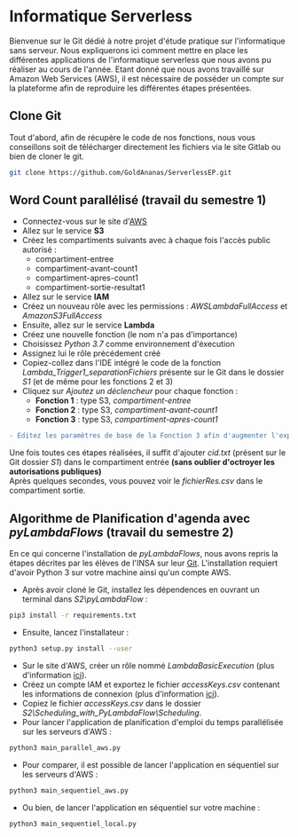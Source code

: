 # **Informatique Serverless**

Bienvenue sur le Git dédié à notre projet d'étude pratique sur l'informatique sans serveur. Nous expliquerons ici comment mettre en place les différentes applications
de l'informatique serverless que nous avons pu réaliser au cours de l'année. Etant donné que nous avons travaillé sur Amazon Web Services (AWS), il est nécessaire de posséder un
compte sur la plateforme afin de reproduire les différentes étapes présentées.

## **Clone Git**

Tout d'abord, afin de récupère le code de nos fonctions, nous vous conseillons soit de télécharger directement les fichiers via le site Gitlab ou bien de cloner le git.

``` bash
git clone https://github.com/GoldAnanas/ServerlessEP.git
```

## **Word Count parallélisé** (travail du semestre 1)
 - Connectez-vous sur le site d'[AWS](https://aws.amazon.com/marketplace/management/signin)
 - Allez sur le service **S3**
 - Créez les compartiments suivants avec à chaque fois l'accès public autorisé :
   - compartiment-entree
   - compartiment-avant-count1
   - compartiment-apres-count1
   - compartiment-sortie-resultat1
 - Allez sur le service **IAM**
 - Créez un nouveau rôle avec les permissions : *AWSLambdaFullAccess* et  *AmazonS3FullAccess*
 - Ensuite, allez sur le service **Lambda**
 - Créez une nouvelle fonction (le nom n'a pas d'importance)
 - Choisissez *Python 3.7* comme environnement d'éxecution
 - Assignez lui le rôle précédement créé
 - Copiez-collez dans l'IDE intégré le code de la fonction *Lambda_Trigger1_separationFichiers* présente sur le Git dans le dossier *S1* (et de même pour les fonctions 2 et 3)
 - Cliquez sur *Ajoutez un déclencheur* pour chaque fonction :
   - **Fonction 1** : type S3, *compartiment-entree*
   - **Fonction 2** : type S3, *compartiment-avant-count1*
   - **Fonction 3** : type S3, *compartiment-apres-count1*
 ```diff
 - Editez les paramètres de base de la Fonction 3 afin d'augmenter l'expiration à 1 minute
 ```
 
 Une fois toutes ces étapes réalisées, il suffit d'ajouter *cid.txt* (présent sur le Git dossier *S1*) dans le compartiment entrée **(sans oublier d'octroyer les autorisations publiques)**  
 Après quelques secondes, vous pouvez voir le *fichierRes.csv* dans le compartiment sortie.  
 
 ## **Algorithme de Planification d'agenda avec *pyLambdaFlows*** (travail du semestre 2)
 
 En ce qui concerne l'installation de *pyLambdaFlows*, nous avons repris la étapes décrites par les élèves de l'INSA sur leur [Git](https://github.com/Enderdead/pyLambdaFlows).
 L'installation requiert d'avoir Python 3 sur votre machine ainsi qu'un compte AWS.

- Après avoir cloné le Git, installez les dépendences en ouvrant un terminal dans *S2\pyLambdaFlow* :
``` bash
pip3 install -r requirements.txt
```
- Ensuite, lancez l'installateur :
``` bash
python3 setup.py install --user
```
- Sur le site d'AWS, créer un rôle nommé *LambdaBasicExecution* (plus d'information [ici](https://docs.aws.amazon.com/lambda/latest/dg/lambda-intro-execution-role.html)).
- Créez un compte IAM et exportez le fichier *accessKeys.csv* contenant les informations de connexion (plus d'information [ici](https://docs.aws.amazon.com/IAM/latest/UserGuide/id_users_create.html)).
- Copiez le fichier *accessKeys.csv* dans le dossier *S2\Scheduling_with_PyLambdaFlow\Scheduling*.
- Pour lancer l'application de planification d'emploi du temps parallélisée sur les serveurs d'AWS : 
``` bash
python3 main_parallel_aws.py
```
- Pour comparer, il est possible de lancer l'application en séquentiel sur les serveurs d'AWS :
``` bash
python3 main_sequentiel_aws.py
```
- Ou bien, de lancer l'application en séquentiel sur votre machine :
``` bash
python3 main_sequentiel_local.py
```
